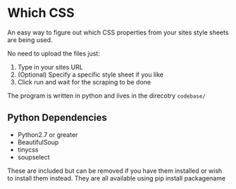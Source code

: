 <h1>Which CSS</h1>
<p>An easy way to figure out which CSS properties from your sites style sheets are being used.</p>
<p>No need to upload the files just:</p>
<ol>
    <li>Type in your sites URL</li>
    <li>(Optional) Specify a specific style sheet if you like</li>
    <li>Click run and wait for the scraping to be done</li>
</ol>
<p>The program is written in python and lives in the direcotry <code>codebase/</code></p>
<h2>Python Dependencies</h2>
<ul>
    <li>Python2.7 or greater</li>
    <li>BeautifulSoup</li>
    <li>tinycss</li>
    <li>soupselect</li>
</ul>
<aside>These are included but can be removed if you have them installed or wish to install them instead. They are
all available using pip install packagename </aside>
